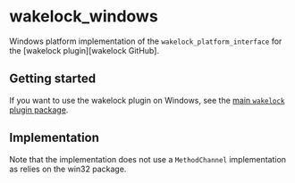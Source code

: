 # wakelock_windows

Windows platform implementation of the `wakelock_platform_interface` for the
[wakelock plugin][wakelock GitHub].

## Getting started

If you want to use the wakelock plugin on Windows, see the [main `wakelock` plugin package](https://pub.dev/packages/wakelock).

## Implementation

Note that the implementation does not use a `MethodChannel` implementation as relies on the win32 package.
